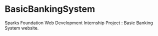 # BasicBankingSystem
Sparks Foundation Web Development Internship Project : Basic Banking System website.
